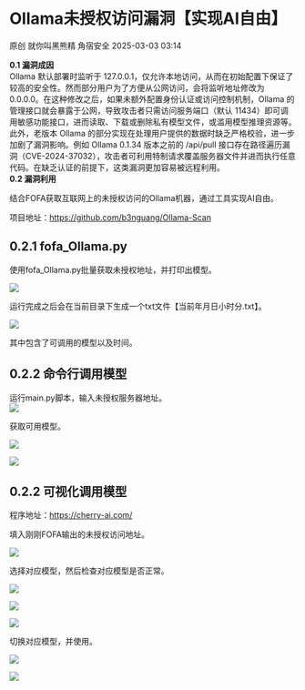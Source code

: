 #  Ollama未授权访问漏洞【实现AI自由】   
原创 就你叫黑熊精  角宿安全   2025-03-03 03:14  
  
**0.1 漏洞成因**  
Ollama 默认部署时监听于 127.0.0.1，仅允许本地访问，从而在初始配置下保证了较高的安全性。然而部分用户为了方便从公网访问，会将监听地址修改为 0.0.0.0。在这种修改之后，如果未额外配置身份认证或访问控制机制，Ollama 的管理接口就会暴露于公网，导致攻击者只需访问服务端口（默认 11434）即可调用敏感功能接口，进而读取、下载或删除私有模型文件，或滥用模型推理资源等。此外，老版本 Ollama 的部分实现在处理用户提供的数据时缺乏严格校验，进一步加剧了漏洞影响。例如 Ollama 0.1.34 版本之前的 /api/pull 接口存在路径遍历漏洞（CVE-2024-37032），攻击者可利用特制请求覆盖服务器文件并进而执行任意代码。在缺乏认证的前提下，这类漏洞更加容易被远程利用。  
**0.2 漏洞利用**  
  
结合FOFA获取互联网上的未授权访问的Ollama机器，通过工具实现AI自由。  
  
项目地址：https://github.com/b3nguang/Ollama-Scan  
  
## 0.2.1 fofa_Ollama.py  
  
使用fofa_Ollama.py批量获取未授权地址，并打印出模型。  
  
![](https://mmbiz.qpic.cn/sz_mmbiz_png/TMwBibc8FlgZ5UBcGlmNiaT1nubtUhg9VvPOuibKcOU7sQMeNTOqriciaHcDgTZqd9gxIkx6Psb954PWjLPibxp03icvw/640?wx_fmt=png&from=appmsg "")  
  
运行完成之后会在当前目录下生成一个txt文件【当前年月日小时分.txt】。  
  
![](https://mmbiz.qpic.cn/sz_mmbiz_png/TMwBibc8FlgZ5UBcGlmNiaT1nubtUhg9VvEPDFSuIRNiauUI0iaxAria2vq2wMURkI68Mw8MORBhiaFlePuYCcb4F47A/640?wx_fmt=png&from=appmsg "")  
  
其中包含了可调用的模型以及时间。  
  
## 0.2.2 命令行调用模型  
运行main.py脚本，输入未授权服务器地址。  
![](https://mmbiz.qpic.cn/sz_mmbiz_png/TMwBibc8FlgZ5UBcGlmNiaT1nubtUhg9VvdLfOU45gjpx9ibnSyibXMQDSIyJwZRiaqqfKpubUXglKhwMjhNT20eklQ/640?wx_fmt=png&from=appmsg "")  
  
获取可用模型。  
  
![](https://mmbiz.qpic.cn/sz_mmbiz_png/TMwBibc8FlgZ5UBcGlmNiaT1nubtUhg9VveE6v670ibmZtYjdFuxqYQBpUUQ7Na17Mkm8zGI38xriczN6pGeQz4wfA/640?wx_fmt=png&from=appmsg "")  
  
![](https://mmbiz.qpic.cn/sz_mmbiz_png/TMwBibc8FlgZ5UBcGlmNiaT1nubtUhg9Vvibov7WaSRXL51aoZaCxqJZVYOliaIGYpadyHH7jjUjPGfAiaCU2yjzbsQ/640?wx_fmt=png&from=appmsg "")  
  
## 0.2.2 可视化调用模型  
  
  
程序地址：https://cherry-ai.com/  
  
填入刚刚FOFA输出的未授权访问地址。  
  
![](https://mmbiz.qpic.cn/sz_mmbiz_png/TMwBibc8FlgZ5UBcGlmNiaT1nubtUhg9Vvu4MvRCdfAfic0H0fW8uOLvPv9fSqD1EPzHmQAtv9vtXxklZ7tnMsClw/640?wx_fmt=png&from=appmsg "")  
  
选择对应模型，然后检查对应模型是否正常。  
  
![](https://mmbiz.qpic.cn/sz_mmbiz_png/TMwBibc8FlgZ5UBcGlmNiaT1nubtUhg9VvBzpcQLfIQ3ic0T5XNZ8JDxRujaroNkqibAyXPXOv61s7stQrrZC7xibUA/640?wx_fmt=png&from=appmsg "")  
  
![](https://mmbiz.qpic.cn/sz_mmbiz_png/TMwBibc8FlgZ5UBcGlmNiaT1nubtUhg9Vviccc3dEX0XpX5qlhaB6icgnye6asia2Q00Tx7RSKd7MZVTW7G84KFT2iag/640?wx_fmt=png&from=appmsg "")  
  
![](https://mmbiz.qpic.cn/sz_mmbiz_png/TMwBibc8FlgZ5UBcGlmNiaT1nubtUhg9VvcD7IJl6ibfc8ibndiaA1bQ8jqmz1QxbYBxd7ib1uKpWmib3IMCqicJgXX9ZA/640?wx_fmt=png&from=appmsg "")  
  
切换对应模型，并使用。  
  
![](https://mmbiz.qpic.cn/sz_mmbiz_png/TMwBibc8FlgZ5UBcGlmNiaT1nubtUhg9VvT8WicWw0Snkj5cwzXmpT7pmqAriaLQcXW0Eo4LKIkoMoVThwyLsK9RDQ/640?wx_fmt=png&from=appmsg "")  
  
![](https://mmbiz.qpic.cn/sz_mmbiz_png/TMwBibc8FlgZ5UBcGlmNiaT1nubtUhg9VvQvOW8HhlXc7NRqIhXB3gdJSRiaEt20A8qAWQchxK6xlYr8SxM4luqfQ/640?wx_fmt=png&from=appmsg "")  
  
  
  
